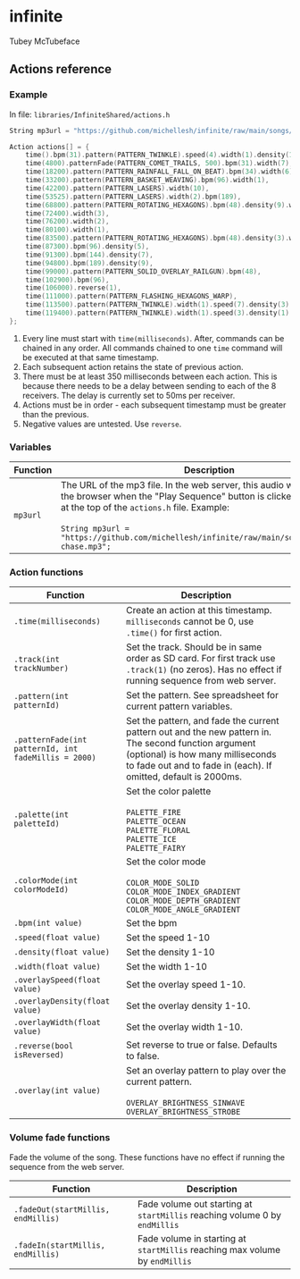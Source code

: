 # infinite

Tubey McTubeface

## Actions reference

### Example

In file: `libraries/InfiniteShared/actions.h`

```cpp
String mp3url = "https://github.com/michellesh/infinite/raw/main/songs/cornfield-chase.mp3";

Action actions[] = {
    time().bpm(31).pattern(PATTERN_TWINKLE).speed(4).width(1).density(1),
    time(4800).patternFade(PATTERN_COMET_TRAILS, 500).bpm(31).width(7),
    time(18200).pattern(PATTERN_RAINFALL_FALL_ON_BEAT).bpm(34).width(6),
    time(33200).pattern(PATTERN_BASKET_WEAVING).bpm(96).width(1),
    time(42200).pattern(PATTERN_LASERS).width(10),
    time(53525).pattern(PATTERN_LASERS).width(2).bpm(189),
    time(68800).pattern(PATTERN_ROTATING_HEXAGONS).bpm(48).density(9).width(4),
    time(72400).width(3),
    time(76200).width(2),
    time(80100).width(1),
    time(83500).pattern(PATTERN_ROTATING_HEXAGONS).bpm(48).density(3).width(9),
    time(87300).bpm(96).density(5),
    time(91300).bpm(144).density(7),
    time(94800).bpm(189).density(9),
    time(99000).pattern(PATTERN_SOLID_OVERLAY_RAILGUN).bpm(48),
    time(102900).bpm(96),
    time(106000).reverse(1),
    time(111000).pattern(PATTERN_FLASHING_HEXAGONS_WARP),
    time(113500).pattern(PATTERN_TWINKLE).width(1).speed(7).density(3).overlay(OVERLAY_BRIGHTNESS_SINWAVE).bpm(96),
    time(119400).pattern(PATTERN_TWINKLE).width(1).speed(3).density(1).overlay(0)
};
```

1. Every line must start with `time(milliseconds)`. After, commands can be chained in any order. All commands chained to one `time` command will be executed at that same timestamp.
2. Each subsequent action retains the state of previous action.
3. There must be at least 350 milliseconds between each action. This is because there needs to be a delay between sending to each of the 8 receivers. The delay is currently set to 50ms per receiver.
4. Actions must be in order - each subsequent timestamp must be greater than the previous.
5. Negative values are untested. Use `reverse`.

### Variables

| Function | Description |
| -------- | ----------- |
| `mp3url` | The URL of the mp3 file. In the web server, this audio will play from the browser when the "Play Sequence" button is clicked. Include this at the top of the `actions.h` file. Example:<br></br>`String mp3url = "https://github.com/michellesh/infinite/raw/main/songs/cornfield-chase.mp3";` |


### Action functions

| Function | Description |
| -------- | ----------- |
| `.time(milliseconds)` | Create an action at this timestamp. `milliseconds` cannot be 0, use `.time()` for first action. |
| `.track(int trackNumber)` | Set the track. Should be in same order as SD card. For first track use `.track(1)` (no zeros). Has no effect if running sequence from web server. |
| `.pattern(int patternId)`  | Set the pattern. See spreadsheet for current pattern variables. |
| `.patternFade(int patternId, int fadeMillis = 2000)`  | Set the pattern, and fade the current pattern out and the new pattern in. The second function argument (optional) is how many milliseconds to fade out and to fade in (each). If omitted, default is 2000ms. |
| `.palette(int paletteId)` | Set the color palette<br><br>`PALETTE_FIRE`<br>`PALETTE_OCEAN`<br>`PALETTE_FLORAL`<br>`PALETTE_ICE`<br>`PALETTE_FAIRY` |
| `.colorMode(int colorModeId)` | Set the color mode<br><br>`COLOR_MODE_SOLID`<br>`COLOR_MODE_INDEX_GRADIENT`<br>`COLOR_MODE_DEPTH_GRADIENT`<br>`COLOR_MODE_ANGLE_GRADIENT` |
| `.bpm(int value)` | Set the bpm |
| `.speed(float value)` | Set the speed 1-10 |
| `.density(float value)` | Set the density 1-10 |
| `.width(float value)` | Set the width 1-10 |
| `.overlaySpeed(float value)` | Set the overlay speed 1-10. |
| `.overlayDensity(float value)` | Set the overlay density 1-10. |
| `.overlayWidth(float value)` | Set the overlay width 1-10. |
| `.reverse(bool isReversed)` | Set reverse to true or false. Defaults to false. |
| `.overlay(int value)` | Set an overlay pattern to play over the current pattern.<br><br>`OVERLAY_BRIGHTNESS_SINWAVE`<br>`OVERLAY_BRIGHTNESS_STROBE` |

### Volume fade functions

Fade the volume of the song. These functions have no effect if running the sequence from the web server.

| Function | Description |
| -------- | ----------- |
| `.fadeOut(startMillis, endMillis)` | Fade volume out starting at `startMillis` reaching volume 0 by `endMillis` |
| `.fadeIn(startMillis, endMillis)` | Fade volume in starting at `startMillis` reaching max volume by `endMillis` |

